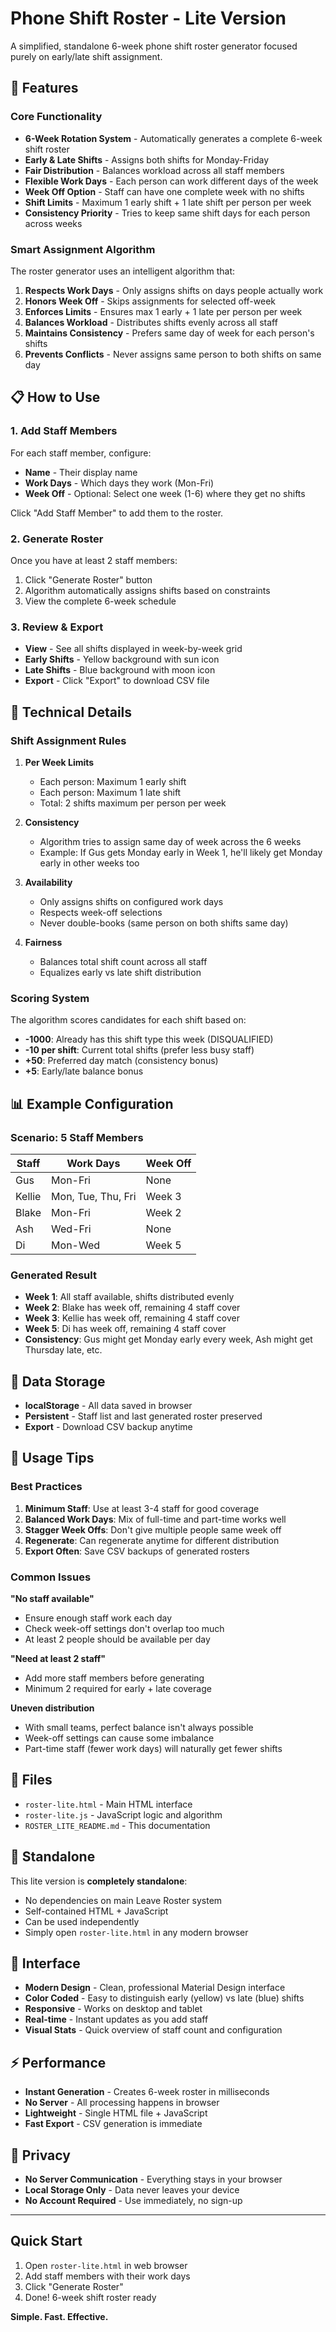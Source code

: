 # Phone Shift Roster - Lite Version

A simplified, standalone 6-week phone shift roster generator focused purely on early/late shift assignment.

## 🎯 Features

### Core Functionality
- **6-Week Rotation System** - Automatically generates a complete 6-week shift roster
- **Early & Late Shifts** - Assigns both shifts for Monday-Friday
- **Fair Distribution** - Balances workload across all staff members
- **Flexible Work Days** - Each person can work different days of the week
- **Week Off Option** - Staff can have one complete week with no shifts
- **Shift Limits** - Maximum 1 early shift + 1 late shift per person per week
- **Consistency Priority** - Tries to keep same shift days for each person across weeks

### Smart Assignment Algorithm

The roster generator uses an intelligent algorithm that:

1. **Respects Work Days** - Only assigns shifts on days people actually work
2. **Honors Week Off** - Skips assignments for selected off-week
3. **Enforces Limits** - Ensures max 1 early + 1 late per person per week
4. **Balances Workload** - Distributes shifts evenly across all staff
5. **Maintains Consistency** - Prefers same day of week for each person's shifts
6. **Prevents Conflicts** - Never assigns same person to both shifts on same day

## 📋 How to Use

### 1. Add Staff Members

For each staff member, configure:
- **Name** - Their display name
- **Work Days** - Which days they work (Mon-Fri)
- **Week Off** - Optional: Select one week (1-6) where they get no shifts

Click "Add Staff Member" to add them to the roster.

### 2. Generate Roster

Once you have at least 2 staff members:
1. Click "Generate Roster" button
2. Algorithm automatically assigns shifts based on constraints
3. View the complete 6-week schedule

### 3. Review & Export

- **View** - See all shifts displayed in week-by-week grid
- **Early Shifts** - Yellow background with sun icon
- **Late Shifts** - Blue background with moon icon
- **Export** - Click "Export" to download CSV file

## 🔧 Technical Details

### Shift Assignment Rules

1. **Per Week Limits**
   - Each person: Maximum 1 early shift
   - Each person: Maximum 1 late shift
   - Total: 2 shifts maximum per person per week

2. **Consistency**
   - Algorithm tries to assign same day of week across the 6 weeks
   - Example: If Gus gets Monday early in Week 1, he'll likely get Monday early in other weeks too

3. **Availability**
   - Only assigns shifts on configured work days
   - Respects week-off selections
   - Never double-books (same person on both shifts same day)

4. **Fairness**
   - Balances total shift count across all staff
   - Equalizes early vs late shift distribution

### Scoring System

The algorithm scores candidates for each shift based on:
- **-1000**: Already has this shift type this week (DISQUALIFIED)
- **-10 per shift**: Current total shifts (prefer less busy staff)
- **+50**: Preferred day match (consistency bonus)
- **+5**: Early/late balance bonus

## 📊 Example Configuration

### Scenario: 5 Staff Members

| Staff  | Work Days         | Week Off |
|--------|-------------------|----------|
| Gus    | Mon-Fri           | None     |
| Kellie | Mon, Tue, Thu, Fri| Week 3   |
| Blake  | Mon-Fri           | Week 2   |
| Ash    | Wed-Fri           | None     |
| Di     | Mon-Wed           | Week 5   |

### Generated Result

- **Week 1**: All staff available, shifts distributed evenly
- **Week 2**: Blake has week off, remaining 4 staff cover
- **Week 3**: Kellie has week off, remaining 4 staff cover
- **Week 5**: Di has week off, remaining 4 staff cover
- **Consistency**: Gus might get Monday early every week, Ash might get Thursday late, etc.

## 💾 Data Storage

- **localStorage** - All data saved in browser
- **Persistent** - Staff list and last generated roster preserved
- **Export** - Download CSV backup anytime

## 🚀 Usage Tips

### Best Practices

1. **Minimum Staff**: Use at least 3-4 staff for good coverage
2. **Balanced Work Days**: Mix of full-time and part-time works well
3. **Stagger Week Offs**: Don't give multiple people same week off
4. **Regenerate**: Can regenerate anytime for different distribution
5. **Export Often**: Save CSV backups of generated rosters

### Common Issues

**"No staff available"**
- Ensure enough staff work each day
- Check week-off settings don't overlap too much
- At least 2 people should be available per day

**"Need at least 2 staff"**
- Add more staff members before generating
- Minimum 2 required for early + late coverage

**Uneven distribution**
- With small teams, perfect balance isn't always possible
- Week-off settings can cause some imbalance
- Part-time staff (fewer work days) will naturally get fewer shifts

## 📁 Files

- `roster-lite.html` - Main HTML interface
- `roster-lite.js` - JavaScript logic and algorithm
- `ROSTER_LITE_README.md` - This documentation

## 🔗 Standalone

This lite version is **completely standalone**:
- No dependencies on main Leave Roster system
- Self-contained HTML + JavaScript
- Can be used independently
- Simply open `roster-lite.html` in any modern browser

## 🎨 Interface

- **Modern Design** - Clean, professional Material Design interface
- **Color Coded** - Easy to distinguish early (yellow) vs late (blue) shifts
- **Responsive** - Works on desktop and tablet
- **Real-time** - Instant updates as you add staff
- **Visual Stats** - Quick overview of staff count and configuration

## ⚡ Performance

- **Instant Generation** - Creates 6-week roster in milliseconds
- **No Server** - All processing happens in browser
- **Lightweight** - Single HTML file + JavaScript
- **Fast Export** - CSV generation is immediate

## 🔐 Privacy

- **No Server Communication** - Everything stays in your browser
- **Local Storage Only** - Data never leaves your device
- **No Account Required** - Use immediately, no sign-up

---

## Quick Start

1. Open `roster-lite.html` in web browser
2. Add staff members with their work days
3. Click "Generate Roster"
4. Done! 6-week shift roster ready

**Simple. Fast. Effective.**
